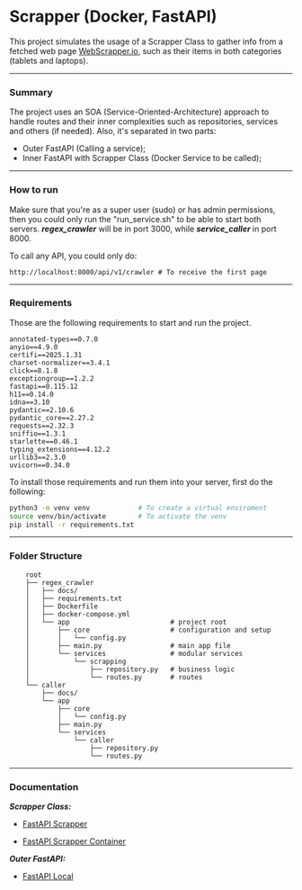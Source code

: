 
# Scrapper (Docker, FastAPI)

This project simulates the usage of a Scrapper Class to gather info from a fetched web page [WebScrapper.io](https://webscraper.io/test-sites/e-commerce/static/computers), such as their items in both categories (tablets and laptops).

---

### Summary
The project uses an SOA (Service-Oriented-Architecture) approach to handle routes and their inner complexities such as repositories, services and others (if needed). Also, it's separated in two parts:

- Outer FastAPI (Calling a service);
- Inner FastAPI with Scrapper Class (Docker Service to be called);
---

### How to run
Make sure that you're as a super user (sudo) or has admin permissions, then you could only run the "run_service.sh" to be able to start both servers.
***regex_crawler*** will be in port 3000, while ***service_caller*** in port 8000.

To call any API, you could only do:
```
http://localhost:8000/api/v1/crawler # To receive the first page
```

---

### Requirements
Those are the following requirements to start and run the project.

```plaintext
annotated-types==0.7.0
anyio==4.9.0
certifi==2025.1.31
charset-normalizer==3.4.1
click==8.1.8
exceptiongroup==1.2.2
fastapi==0.115.12
h11==0.14.0
idna==3.10
pydantic==2.10.6
pydantic_core==2.27.2
requests==2.32.3
sniffio==1.3.1
starlette==0.46.1
typing_extensions==4.12.2
urllib3==2.3.0
uvicorn==0.34.0
```
To install those requirements and run them into your server, first do the following:

```sh
python3 -m venv venv            # To create a virtual enviroment
source venv/bin/activate        # To activate the venv
pip install -r requirements.txt 
```

---

### Folder Structure
```plaintext
    root
    ├── regex_crawler
    │   ├── docs/
    │   ├── requirements.txt
    │   ├── Dockerfile
    │   ├── docker-compose.yml
    │   └── app                         # project root
    │       ├── core                    # configuration and setup  
    │       │   └── config.py           
    │       ├── main.py                 # main app file
    │       └── services                # modular services
    │           └── scrapping
    │               ├── repository.py   # business logic
    │               └── routes.py       # routes
    └── caller
        ├── docs/
        └── app
            ├── core 
            │   └── config.py           
            ├── main.py
            └── services 
                └── caller
                    ├── repository.py 
                    └── routes.py     
```

---

### Documentation
***Scrapper Class:***
- [FastAPI Scrapper](https://github.com/VicourtBitt/crawler_fastapi/blob/main/regex_crawler/docs/overview.md)

- [FastAPI Scrapper Container](https://github.com/VicourtBitt/crawler_fastapi/blob/main/regex_crawler/docs/docker-container.md)


***Outer FastAPI:***
- [FastAPI Local](https://github.com/VicourtBitt/crawler_fastapi/blob/main/service_caller/docs/overview.md)